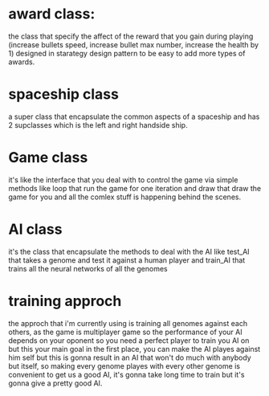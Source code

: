 
# award class:

the class that specify the affect of the reward that you gain during playing (increase bullets speed, increase bullet max number, increase the health by 1)
designed in starategy design pattern to be easy to add more types of awards.

# spaceship class

a super class that encapsulate the common aspects of a spaceship and has 2 supclasses which is the left and right handside ship.

# Game class

it's like the interface that you deal with to control the game via simple methods like loop that run the game for one iteration and draw that draw the game for you and all the comlex stuff is happening behind the scenes.

# AI class 

it's the class that encapsulate the methods to deal with the AI like test_AI that takes a genome and test it against a human player and train_AI that trains all the neural networks of all the genomes

# training approch

the approch that i'm currently using is training all genomes against each others,
as the game is multiplayer game so the performance of your AI depends on your oponent so you need a perfect player to train you AI on but this your main goal in the first place, you can make the AI playes against him self but this is gonna result in an AI that won't do much with anybody but itself, so making every genome playes with every other genome is convenient to get  us a good AI, it's gonna take long time to train but it's gonna give a pretty good AI.